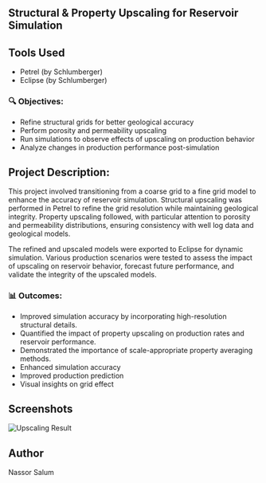 ## Structural & Property Upscaling for Reservoir Simulation

## Tools Used
- Petrel (by Schlumberger)
- Eclipse (by Schlumberger)
  
### 🔍 Objectives:
- Refine structural grids for better geological accuracy
- Perform porosity and permeability upscaling
- Run simulations to observe effects of upscaling on production behavior
- Analyze changes in production performance post-simulation

## Project Description:
This project involved transitioning from a coarse grid to a fine grid model to enhance the accuracy of reservoir simulation. Structural upscaling was performed in Petrel to refine the grid resolution while maintaining geological integrity. Property upscaling followed, with particular attention to porosity and permeability distributions, ensuring consistency with well log data and geological models.

The refined and upscaled models were exported to Eclipse for dynamic simulation. Various production scenarios were tested to assess the impact of upscaling on reservoir behavior, forecast future performance, and validate the integrity of the upscaled models.

### 📊 Outcomes:

- Improved simulation accuracy by incorporating high-resolution structural details.
- Quantified the impact of property upscaling on production rates and reservoir performance.
- Demonstrated the importance of scale-appropriate property averaging methods.
- Enhanced simulation accuracy
- Improved production prediction
- Visual insights on grid effect
## Screenshots

![Upscaling Result](images/upscaling-sample.png)

## Author
Nassor Salum
